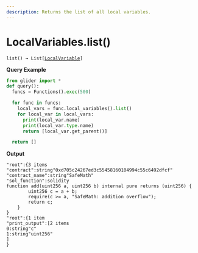```yaml
---
description: Returns the list of all local variables.
---
```


# LocalVariables.list()

`list() → List[`[`LocalVariable`](../localvariable/)`]`

**Query Example**

```python
from glider import *
def query():
  funcs = Functions().exec(500)

  for func in funcs:
    local_vars = func.local_variables().list()
    for local_var in local_vars:
      print(local_var.name)
      print(local_var.type.name)
      return [local_var.get_parent()]

  return []
```

**Output**

```solidity
"root":{3 items
"contract":string"0xd705c24267ed3c55458160104994c55c6492dfcf"
"contract_name":string"SafeMath"
"sol_function":solidity
function add(uint256 a, uint256 b) internal pure returns (uint256) {
        uint256 c = a + b;
        require(c >= a, "SafeMath: addition overflow");
        return c;
    }
}
"root":{1 item
"print_output":[2 items
0:string"c"
1:string"uint256"
]
}
```
